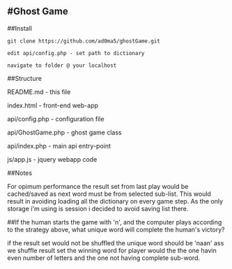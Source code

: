 #Ghost Game
-

##Install

` git clone https://github.com/ad0ma5/ghostGame.git `

` edit api/config.php - set path to dictionary `

` navigate to folder @ your localhost `

##Structure

README.md - this file

index.html - front-end web-app

api/config.php - configuration file

api/GhostGame.php - ghost game class

api/index.php - main api entry-point

js/app.js - jquery webapp code

##Notes

For opimum performance the result set from last play would be cached/saved as next word must be from selected sub-list. This would result in avoiding loading all the dictionary on every game step. As the only storage i'm using is session i decided to avoid saving list there.

##If the human starts the game with 'n', and the computer plays according to the strategy above, what unique word will complete the human's victory?

if the result set would not be shuffled the unique word should be 'naan'
ass we shuffle result set the winning word for player would the the one havin even number of letters and the one not having complete sub-word.
